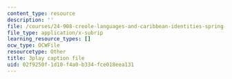 ```yaml
---
content_type: resource
description: ''
file: /courses/24-908-creole-languages-and-caribbean-identities-spring-2017/02f9250f1d10f4a0b334fce018eea131_1Ukb9KNTNkA.srt
file_type: application/x-subrip
learning_resource_types: []
ocw_type: OCWFile
resourcetype: Other
title: 3play caption file
uid: 02f9250f-1d10-f4a0-b334-fce018eea131
---
```

